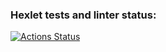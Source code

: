 ### Hexlet tests and linter status:
[![Actions Status](https://github.com/SafinMR/java-project-71/actions/workflows/hexlet-check.yml/badge.svg)](https://github.com/SafinMR/java-project-71/actions)